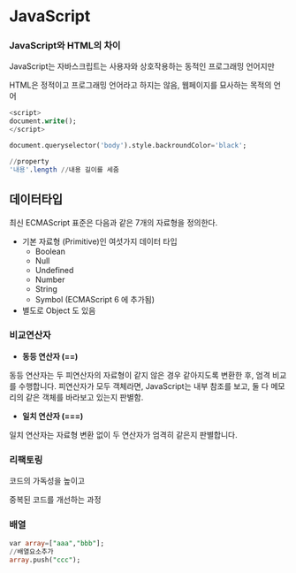 # JavaScript

### JavaScript와 HTML의 차이

JavaScript는 자바스크립트는 사용자와 상호작용하는 동적인 프로그래밍 언어지만

HTML은 정적이고 프로그래밍 언어라고 하지는 않음, 웹페이지를 묘사하는 목적의 언어

```sql
<script>
document.write();
</script>

document.queryselector('body').style.backroundColor='black';

//property
'내용'.length //내용 길이를 세줌

```

## 데이터타입

최신 ECMAScript 표준은 다음과 같은 7개의 자료형을 정의한다.

- 기본 자료형 (Primitive)인 여섯가지 데이터 타입
    - Boolean
    - Null
    - Undefined
    - Number
    - String
    - Symbol (ECMAScript 6 에 추가됨)
- 별도로 Object 도 있음

### 비교연산자

- **동등 연산자 (==)**

동등 연산자는 두 피연산자의 자료형이 같지 않은 경우 같아지도록 변환한 후, 엄격 비교를 수행합니다. 피연산자가 모두 객체라면, JavaScript는 내부 참조를 보고, 둘 다 메모리의 같은 객체를 바라보고 있는지 판별함.

- **일치 연산자 (===)**

일치 연산자는 자료형 변환 없이 두 연산자가 엄격히 같은지 판별합니다.

### 리팩토링

코드의 가독성을 높이고

중복된 코드를 개선하는 과정

### 배열

```sql
var array=["aaa","bbb"];
//배열요소추가
array.push("ccc");
```
